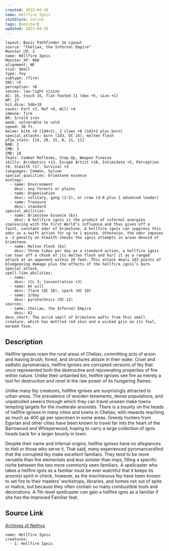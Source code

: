 ```yaml
---
created: 2023-04-28
name: Hellfire Ignis
statblock: inline
tags: [monster]
updated: 2023-04-28
---
```

```statblock
layout: Basic Pathfinder 1e Layout
source: "Cheliax, the Infernal Empire"
Monster_CR: 3
name: Hellfire Ignis
Monster_XP: 800
alignment: NE
size: Small
type: fey
subtype: (fire)
INI: +5
perception: +8
senses: low-light vision
AC: 16, touch 16, flat-footed 11 (dex +5, size +1)
HP: 27
hit_dice: 5d6+10
saves: Fort +3, Ref +9, Will +4
immune: fire
DR: 5/cold iron
weak: vulnerable to cold
speed: 30 ft.
melee: bite +8 (1d4+2), 2 claws +8 (1d3+2 plus burn)
special_attacks: burn (1d3, DC 14), molten flesh
pf1e_stats: [14, 20, 15, 8, 11, 11]
BAB: 2
CMB: 3
CMD: 18
feats: Combat Reflexes, Step Up, Weapon Finesse
skills: Acrobatics +13, Escape Artist +10, Intimidate +5, Perception +8, Stealth +17, Survival +3
languages: Common, Sylvan
special_qualities: brimstone essence
ecology:
  - name: Environment
    desc: any forests or plains
  - name: Organisation
    desc: solitary, gang (2-5), or crew (4-8 plus 1 advanced leader)
  - name: Treasure
    desc: standard
special_abilities:
  - name: Brimstone Essence (Ex)
    desc: A hellfire ignis is the product of infernal energies coalescing with the First World’s influence and thus gives off a faint, constant odor of brimstone. A hellfire ignis can suppress this odor as a swift action for up to 1 minute. Otherwise, the odor imposes a -2 penalty on Stealth checks the ignis attempts in areas devoid of brimstone.
  - name: Molten Flesh (Ex)
    desc: Three times per day as a standard action, a hellfire ignis can tear off a chunk of its molten flesh and hurl it as a ranged attack at an opponent within 20 feet. This attack deals 1d3 points of bludgeoning damage plus the effects of the hellfire ignis’s burn special attack.
spell-like_abilities:
  - name:
    desc: (CL 3; Concentration +3)
  - name: At will
    desc: flare (DC 10), spark (DC 10)
  - name: 3/day
    desc: pyrotechnics (DC 12)
sources:
  - name: Cheliax, the Infernal Empire
    desc: 62
desc_short: The acrid smell of brimstone wafts from this small creature, which has mottled red skin and a wicked grin on its foul, warped face.
```
## Description
Hellfire ignises roam the rural areas of Cheliax, committing acts of arson and leaving brush, forest, and structures ablaze in their wake. Cruel and sadistic pyromaniacs, hellfire ignises are corrupted versions of fey that once represented both the destructive and rejuvenating properties of fire within nature. Unlike their untainted kin, hellfire ignises see fire as merely a tool for destruction and revel in the raw power of its hungering flames.

Unlike many fey creatures, hellfire ignises are surprisingly attracted to urban areas. The prevalence of wooden tenements, dense populations, and unpatrolled sewers through which they can travel unseen make towns tempting targets for the inveterate arsonists. There is a bounty on the heads of hellfire ignises in many cities and towns in Cheliax, with rewards reaching as much as 400 gp per specimen in some areas. Greedy hunters from Egorian and other cities have been known to travel far into the heart of the Barrowood and Whisperwood, hoping to carry a large collection of ignis heads back for a larger bounty in town.

Despite their name and infernal origins, hellfire ignises have no allegiances to Hell or those who serve it. That said, many experienced pyromancersfind that the corrupted fey make excellent familiars. They tend to be more versatile than fire elementals and less sinister than imps, filling a specific niche between the two more commonly seen familiars. A spellcaster who takes a hellfire ignis as a familiar must be ever watchful that it keeps its arsonist spirit in check, however, as the mischievous fey have been known to set fire to their masters’ workshops, libraries, and homes not out of spite or malice, but because they often contain so many combustible tools and decorations. A 7th-level spellcaster can gain a hellfire ignis as a familiar if she has the Improved Familiar feat.
## Source Link
[Archives of Nethys](https://aonprd.com/MonsterDisplay.aspx?ItemName=Hellfire%20Ignis)
```encounter-table
name: Hellfire Ignis
creatures:
  - 1: Hellfire Ignis
```
